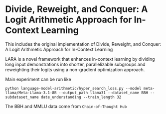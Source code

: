 # Divide, Reweight, and Conquer: A Logit Arithmetic Approach for In-Context Learning
This includes the original implementation of Divide, Reweight, and Conquer: A Logit Arithmetic Approach for In-Context Learning

LARA is a novel framework that enhances in-context learning by dividing long input demonstrations into shorter, parallelizable subgroups and reweighting their logits using a non-gradient optimization approach.

[](figures/figure-intro1.jpg)





Main experiment can be run like 
```
python language-model-arithmetic/hyper_search_loss.py --model meta-llama/Meta-Llama-3.1-8B --output_path llama31 --dataset_name BBH --subdataset_name date_understanding --train_length 32
```

The BBH and MMLU data come from `Chain-of-Thought Hub`